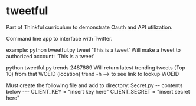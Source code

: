 tweetful
========

Part of Thinkful curriculum to demonstrate Oauth and API utilization.  

Command line app to interface with Twitter.

example:
python tweetful.py tweet 'This is a tweet'
    Will make a tweet to authorized account: 'This is a tweet'
    
python tweetful.py trends 2487889
    Will return latest trending tweets (Top 10) from that WOEID (location)
    trend -h --> to see link to lookup WOEID



Must create the following file and add to directory:
Secret.py
-- contents below ---
CLIENT_KEY = "insert key here"
CLIENT_SECRET = "insert secret here"
